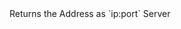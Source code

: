 <function name="GetAddress" parent="CNetChan" type="classfunc">
	<description>
		Returns the Address as `ip:port`
		<added version="0.7"></added>
	</description>
	<realm>Server</realm>
	<rets>
		<ret name="address" type="string"></ret>
	</rets>
</function>